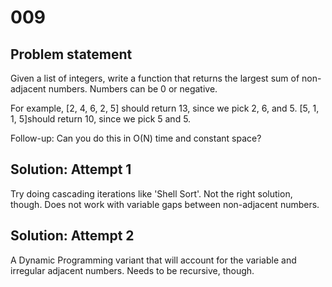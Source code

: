 
# 009

## Problem statement

Given a list of integers, write a function that returns the largest sum of non-adjacent numbers. Numbers can be 0 or negative.

For example, [2, 4, 6, 2, 5] should return 13, since we pick 2, 6, and 5. [5, 1, 1, 5]should return 10, since we pick 5 and 5.

Follow-up: Can you do this in O(N) time and constant space?

## Solution: Attempt 1

Try doing cascading iterations like 'Shell Sort'.  Not the right solution, though. Does not work with variable gaps between non-adjacent numbers.

## Solution: Attempt 2

A Dynamic Programming variant that will account for the variable and irregular adjacent numbers. Needs to be recursive, though.